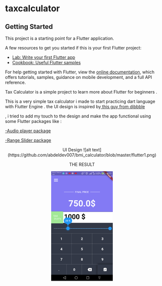 # taxcalculator

## Getting Started

This project is a starting point for a Flutter application.

A few resources to get you started if this is your first Flutter project:

- [Lab: Write your first Flutter app](https://flutter.dev/docs/get-started/codelab)
- [Cookbook: Useful Flutter samples](https://flutter.dev/docs/cookbook)

For help getting started with Flutter, view the
[online documentation](https://flutter.dev/docs), which offers tutorials,
samples, guidance on mobile development, and a full API reference.


  Tax Calculator is a simple project to learn more about Flutter for beginners  .

This is a very simple tax calculator i made to start practicing dart language with Flutter Engine  .
the UI design is inspired by[ this guy from dibbble ](https://dribbble.com/shots/2295984-Calculator) 


, i tried to add my touch to the design and make the app functional using some Flutter packages like : 

 
[-Audio player package ](https://pub.dev/packages/audioplayers)

[-Range Slider package](https://pub.dev/packages/flutter_range_slider)  
<div align="center">
 UI Design 
![alt text](https://github.com/abdeldev007/bmi_calculator/blob/master/flutter1.png)
 
 THE RESULT

<img src="https://github.com/abdeldev007/bmi_calculator/blob/master/screentax.png" width="40%">

 </div>

